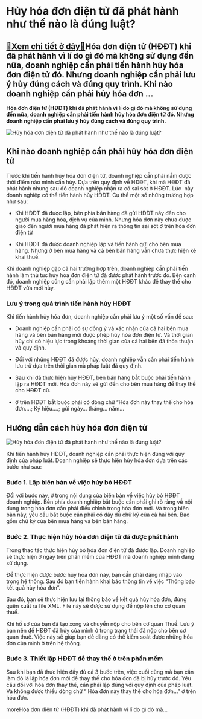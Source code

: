 Hủy hóa đơn điện tử đã phát hành như thế nào là đúng luật?
==========================================================

[:gift:Xem chi tiết ở đây:gift:](https://hddtvn.com/huy-hoa-don-dien-tu-da-phat-hanh-nhu-the-nao-la-dung-luat/)Hóa đơn điện tử (HĐĐT) khi đã phát hành vì lí do gì đó mà không sử dụng đến nữa, doanh nghiệp cần phải tiến hành hủy hóa đơn điện tử đó. Nhưng doanh nghiệp cần phải lưu ý hủy đúng cách và đúng quy trình. Khi nào doanh nghiệp cần phải hủy hóa đơn …
-------------------------------------------------------------------------------------------------------------------------------------------------------------------------------------------------------------------------------------------------------

**Hóa đơn điện tử (HĐĐT) khi đã phát hành vì lí do gì đó mà không sử dụng đến nữa, doanh nghiệp cần phải tiến hành hủy hóa đơn điện tử đó. Nhưng doanh nghiệp cần phải lưu ý hủy đúng cách và đúng quy trình.**


![Hủy hóa đơn điện tử đã phát hành như thế nào là đúng luật?](https://hddtvn.com/wp-content/uploads/2021/01/cach-huy-bo-dieu-chinh-lap-lai-hoa-don-da-xuat1.png)


Khi nào doanh nghiệp cần phải hủy hóa đơn điện tử
-------------------------------------------------


Trước khi tiến hành hủy hóa đơn điện tử, doanh nghiệp cần phải nắm được thời điểm nào mình cần hủy. Dựa trên quy định về HĐĐT, khi mà HĐĐT đã phát hành nhưng sau đó doanh nghiệp nhận ra có sai sót ở HĐĐT. Lúc  này doanh nghiệp có thể tiến hành hủy HĐĐT. Cụ thể một số những trường hợp như sau:




* Khi HĐĐT đã được lập, bên phía bán hàng đã gửi HĐĐT này đến cho người mua hàng hóa, dịch vụ của mình. Nhưng hóa đơn này chưa được giao đến người mua hàng đã phát hiện ra thông tin sai sót ở trên hóa đơn điện tử

* Khi HĐĐT đã được doanh nghiệp lập và tiến hành gửi cho bên mua hàng. Nhưng ở bên mua hàng và cả bên bán hàng vẫn chưa thực hiện kê khai thuế.



Khi doanh nghiệp gặp cả hai trường hợp trên, doanh nghiệp cần phải tiến hành làm thủ tục hủy hóa đơn điện tử đã được phát hành trước đó. Bên cạnh đó, doanh nghiệp cũng cần phải lập thêm một HĐĐT khác để thay thế cho HĐĐT vừa mới hủy.


### Lưu ý trong quá trình tiến hành hủy HĐĐT


Khi tiến hành hủy hóa đơn, doanh nghiệp cần phải lưu ý một số vấn đề sau:




* Doanh nghiệp cần phải có sự đồng ý và xác nhận của cả hai bên mua hàng và bên bán hàng mới được phép hủy hóa đơn điện tử. Và thời gian hủy chỉ có hiệu lực trong khoảng thời gian của cả hai bên đã thỏa thuận và quy định.

* Đối với những HĐĐT đã được hủy, doanh nghiệp vẫn cần phải tiến hành lưu trữ dựa trên thời gian mà pháp luật đã quy định.

* Sau khi đã thực hiện hủy HĐĐT, bên bán hàng bắt buộc phải tiến hành lập ra HĐĐT mới. Hóa đơn này sẽ gửi đến cho bên mua hàng để thay thế cho HĐĐT cũ.

* ở trên HĐĐT bắt buộc phải có dòng chữ “Hóa đơn này thay thế cho hóa đơn….; Ký hiệu….; gửi ngày… tháng… năm…



Hướng dẫn cách hủy hóa đơn điện tử
----------------------------------


![Hủy hóa đơn điện tử đã phát hành như thế nào là đúng luật?](https://hddtvn.com/wp-content/uploads/2021/01/qua-ly-nha-hang-chuyen-nghiep.png)


Khi tiến hành hủy HĐĐT, doanh nghiệp cần phải thực hiện đúng với quy định của pháp luật. Doanh nghiệp sẽ thực hiện hủy hóa đơn dựa trên các bước như sau:


### Bước 1. Lập biên bản về việc hủy bỏ HĐĐT


Đối với bước này, ở trong nội dung của biên bản về việc hủy bỏ HĐĐT doanh nghiệp. Bên phía doanh nghiệp bắt buộc cần phải ghi rõ ràng về nội dung trong hóa đơn cần phải điều chỉnh trong hóa đơn mới. Và trong biên bản này, yêu cầu bắt buộc cần phải có đầy đủ chữ ký của cả hai bên. Bao gồm chữ ký của bên mua hàng và bên bán hàng.


### Bước 2. Thực hiện hủy hóa đơn điện tử đã được phát hành


Trong thao tác thực hiện hủy bỏ hóa đơn điện tử đã được lập. Doanh nghiệp sẽ thực hiện ở ngay trên phần mềm của HĐĐT mà doanh nghiệp mình đang sử dụng.


Để thực hiện được bước hủy hóa đơn này, bạn cần phải đăng nhập vào trong hệ thống. Sau đó bạn tiến hành khai báo thông tin về việc “Thông báo kết quả hủy hóa đơn”.


Sau đó, bạn sẽ thực hiện lưu lại thông báo về kết quả hủy hóa đơn, đừng quên xuất ra file XML. File này sẽ được sử dụng để nộp lên cho cơ quan thuế.


Khi hồ sơ của bạn đã tạo xong và chuyển nộp cho bên cơ quan Thuế. Lưu ý bạn nên để HĐĐT đã hủy của mình ở trong trạng thái đã nộp cho bên cơ quan thuế. Việc này sẽ giúp bạn dễ dàng có thể kiểm soát được những hóa đơn của mình ở trên hệ thống.


### Bước 3. Thiết lập HĐĐT để thay thế ở trên phần mềm


Sau khi bạn đã thực hiện đầy đủ cả 3 bước trên, việc cuối cùng mà bạn cần làm đó là lập hóa đơn mới để thay thế cho hóa đơn đã bị hủy trước đó. Yêu cầu đối với hóa đơn thay thế, cần phải lập đúng với quy định của pháp luật. Và không được thiếu dòng chữ “ Hóa đơn này thay thế cho hóa đơn…” ở trên hóa đơn.


moreHóa đơn điện tử (HĐĐT) khi đã phát hành vì lí do gì đó mà…

